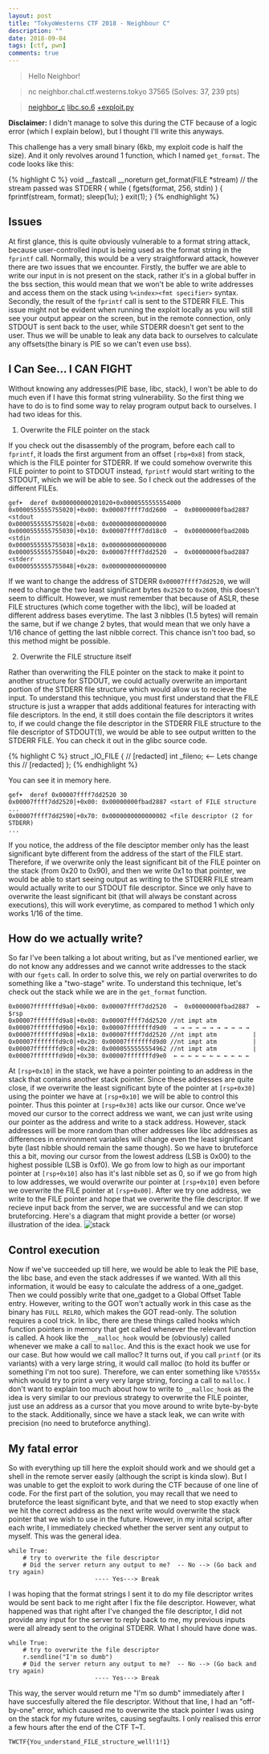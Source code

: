 ```yaml
---
layout: post
title: "TokyoWesterns CTF 2018 - Neighbour C"
description: ""
date: 2018-09-04
tags: [ctf, pwn]
comments: true
---
```


> Hello Neighbor!

> nc neighbor.chal.ctf.westerns.tokyo 37565 (Solves: 37, 239 pts)

> [neighbor_c][neighbour] [libc.so.6][libc] [+exploit.py][exploit]

**Disclaimer:** I didn't manage to solve this during the CTF because of a logic error (which I explain below), but I thought I'll write this anyways.

This challenge has a very small binary (6kb, my exploit code is half the size). And it only revolves around 1 function, which I named `get_format`. The code looks like this:

{% highlight C %}
void __fastcall __noreturn get_format(FILE *stream) // the stream passed was STDERR
{
  while ( fgets(format, 256, stdin) )
  {
    fprintf(stream, format);
    sleep(1u);
  }
  exit(1);
}
{% endhighlight %}

## Issues
At first glance, this is quite obviously vulnerable to a format string attack, because user-controlled input is being used as the format string in the `fprintf` call. Normally, this would be a very straightforward attack, however there are two issues that we encounter. Firstly, the buffer we are able to write our input in is not present on the stack, rather it's in a global buffer in the bss section, this would mean that we won't be able to write addresses and access them on the stack using `%<index><fmt specifier>` syntax. Secondly, the result of the `fprintf` call is sent to the STDERR FILE. This issue might not be evident when running the exploit locally as you will still see your output appear on the screen, but in the remote connection, only STDOUT is sent back to the user, while STDERR doesn't get sent to the user. Thus we will be unable to leak any data back to ourselves to calculate any offsets(the binary is PIE so we can't even use bss).

## I Can See... I CAN FIGHT
Without knowing any addresses(PIE base, libc, stack), I won't be able to do much even if I have this format string vulnerability. So the first thing we have to do is to find some way to relay program output back to ourselves. I had two ideas for this. 

1) Overwrite the FILE pointer on the stack

If you check out the disassembly of the program, before each call to `fprintf`, it loads the first argument from an offset `[rbp+0x8]` from stack, which is the FILE pointer for STDERR. If we could somehow overwrite this FILE pointer to point to STDOUT instead, `fprintf` would start writing to the STDOUT, which we will be able to see. So I check out the addresses of the different FILEs.

```
gef➤  deref 0x000000000201020+0x0000555555554000
0x0000555555755020│+0x00: 0x00007ffff7dd2600  →  0x00000000fbad2887 <stdout
0x0000555555755028│+0x08: 0x0000000000000000
0x0000555555755030│+0x10: 0x00007ffff7dd18c0  →  0x00000000fbad208b <stdin
0x0000555555755038│+0x18: 0x0000000000000000
0x0000555555755040│+0x20: 0x00007ffff7dd2520  →  0x00000000fbad2887 <stderr
0x0000555555755048│+0x28: 0x0000000000000000
```

If we want to change the address of STDERR `0x00007ffff7dd2520`, we will need to change the two least significant bytes `0x2520` to `0x2600`, this doesn't seem to difficult. However, we must remember that because of ASLR, these FILE structures (which come together with the libc), will be loaded at different address bases everytime. The last 3 nibbles (1.5 bytes) will remain the same, but if we change 2 bytes, that would mean that we only have a 1/16 chance of getting the last nibble correct. This chance isn't too bad, so this method might be possible.

2) Overwrite the FILE structure itself

Rather than overwriting the FILE pointer on the stack to make it point to another structure for STDOUT, we could actually overwrite an important portion of the STDERR file structure which would allow us to recieve the input. To understand this technique, you must first understand that the FILE structure is just a wrapper that adds additional features for interacting with file descriptors. In the end, it still does contain the file descriptors it writes to, if we could change the file descriptor in the STDERR FILE structure to the file descriptor of STDOUT(1), we would be able to see output written to the STDERR FILE. You can check it out in the glibc source code.

{% highlight C %}
struct _IO_FILE
{
  // [redacted]
  int _fileno;  <-- Lets change this
  // [redacted]
};
{% endhighlight %}

You can see it in memory here.

```
gef➤  deref 0x00007ffff7dd2520 30
0x00007ffff7dd2520│+0x00: 0x00000000fbad2887 <start of FILE structure
...
0x00007ffff7dd2590│+0x70: 0x0000000000000002 <file descriptor (2 for STDERR)
...
```
If you notice, the address of the file desciptor member only has the least significant byte different from the address of the start of the FILE start. Therefore, if we overwrite only the least significant bit of the FILE pointer on the stack (from 0x20 to 0x90), and then we write 0x1 to that pointer, we would be able to start seeing output as writing to the STDERR FILE stream would actually write to our STDOUT file descriptor. Since we only have to overwrite the least significant bit (that will always be constant across executions), this will work everytime, as compared to method 1 which only works 1/16 of the time.

## How do we actually write?
So far I've been talking a lot about writing, but as I've mentioned earlier, we do not know any addresses and we cannot write addresses to the stack with our `fgets` call. In order to solve this, we rely on partial overwrites to do something like a "two-stage" write. To understand this technique, let's check out the stack while we are in the `get_format` function.

```
0x00007fffffffd9a0│+0x00: 0x00007ffff7dd2520  →  0x00000000fbad2887	 ← $rsp
0x00007fffffffd9a8│+0x08: 0x00007ffff7dd2520 //nt impt atm
0x00007fffffffd9b0│+0x10: 0x00007fffffffd9d0  → → → → → → → → → → → 
0x00007fffffffd9b8│+0x18: 0x00007ffff7dd2520 //nt impt atm			| 
0x00007fffffffd9c0│+0x20: 0x00007fffffffd9d0 //nt impt atm			|
0x00007fffffffd9c8│+0x28: 0x0000555555554962 //nt impt atm			|
0x00007fffffffd9d0│+0x30: 0x00007fffffffd9e0  ← ← ← ← ← ← ← ← ← ← ←
```

At `[rsp+0x10]` in the stack, we have a pointer pointing to an address in the stack that contains another stack pointer. Since these addresses are quite close, if we overwrite the least significant byte of the pointer at `[rsp+0x30]` using the pointer we have at `[rsp+0x10]` we will be able to control this pointer. Thus this pointer at `[rsp+0x30]` acts like our cursor. Once we've moved our cursor to the correct address we want, we can just write using our pointer as the address and write to a stack address. However, stack addresses will be more random than other addresses like libc addresses as differences in environment variables will change even the least significant byte (last nibble should remain the same though). So we have to bruteforce this a bit, moving our cursor from the lowest address (LSB is 0x00) to the highest possible (LSB is 0xf0). We go from low to high as our important pointer at `[rsp+0x10]` also has it's last nibble set as 0, so if we go from high to low addresses, we would overwrite our pointer at `[rsp+0x10]` even before we overwrite the FILE pointer at `[rsp+0x00]`. After we try one address, we write to the FILE pointer and hope that we overwrite the file descriptor. If we recieve input back from the server, we are successful and we can stop bruteforcing. Here's a diagram that might provide a better (or worse) illustration of the idea.
![stack][stack]

## Control execution
Now if we've succeeded up till here, we would be able to leak the PIE base, the libc base, and even the stack addresses if we wanted. With all this information, it would be easy to calculate the address of a one_gadget. Then we could possibly write that one_gadget to a Global Offset Table entry. However, writing to the GOT won't actually work in this case as the binary has `FULL RELRO`, which makes the GOT read-only. The solution requires a cool trick. In libc, there are these things called hooks which function pointers in memory that get called whenever the relevant function is called. A hook like the `__malloc_hook` would be (obviously) called whenever we make a call to `malloc`. And this is the exact hook we use for our case. But how would we call malloc? It turns out, if you call `printf` (or its variants) with a very large string, it would call malloc (to hold its buffer or something I'm not too sure). Therefore, we can enter something like `%70555x` which would try to print a very very large string, forcing a call to `malloc`. I don't want to explain too much about how to write to `__malloc_hook` as the idea is very similar to our previous strategy to overwrite the FILE pointer, just use an address as a cursor that you move around to write byte-by-byte to the stack. Additionally, since we have a stack leak, we can write with precision (no need to bruteforce anything).

## My fatal error
So with everything up till here the exploit should work and we should get a shell in the remote server easily (although the script is kinda slow). But I was unable to get the exploit to work during the CTF because of one line of code. For the first part of the solution, you may recall that we need to bruteforce the least significant byte, and that we need to stop exactly when we hit the correct address as the next write would overwrite the stack pointer that we wish to use in the future. However, in my inital script, after each write, I immediately checked whether the server sent any output to myself. This was the general idea.
```
while True:
	# try to overwrite the file descriptor
	# Did the server return any output to me?  -- No --> (Go back and try again)
						---- Yes---> Break
```
I was hoping that the format strings I sent it to do my file descriptor writes would be sent back to me right after I fix the file descriptor. However, what happened was that right after I've changed the file descriptor, I did not provide any input for the server to reply back to me, my previous inputs were all already sent to the original STDERR. What I should have done was.
```
while True:
	# try to overwrite the file descriptor
	r.sendline("I'm so dumb")
	# Did the server return any output to me?  -- No --> (Go back and try again)
						---- Yes---> Break
```
This way, the server would return me "I'm so dumb" immediately after I have succesfully altered the file descriptor. Without that line, I had an "off-by-one" error, which caused me to overwrite the stack pointer I was using on the stack for my future writes, causing segfaults. I only realised this error a few hours after the end of the CTF T~T.

`TWCTF{You_understand_FILE_structure_well!1!1}`


[neighbour]:{{site.baseurl}}/ctf/TokyoWesterns18/neighbour/neighbour
[libc]:{{site.baseurl}}/ctf/TokyoWesterns18/neighbour/libc.so.6
[exploit]:{{site.baseurl}}/ctf/TokyoWesterns18/neighbour/exploit.py
[stack]:{{site.baseurl}}/ctf/TokyoWesterns18/neighbour/stack.jpeg
